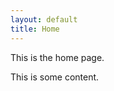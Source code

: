 ```yaml
---
layout: default
title: Home
---
```


<p class="message">
  This is the home page.
</p>

This is some content.